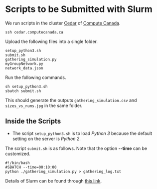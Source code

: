 # Scripts to be Submitted with Slurm

We run scripts in the cluster
[Cedar](https://docs.computecanada.ca/wiki/Cedar)
of [Compute Canada](https://docs.computecanada.ca/wiki/Compute_Canada_Documentation).

```
ssh cedar.computecanada.ca
```

Upload the following files into a single folder.

```
setup_python3.sh
submit.sh
gathering_simulation.py
myGroupNetwork.py
network_data.json
```

Run the following commands.

```
sh setup_python3.sh
sbatch submit.sh
```

This should generate the outputs
```gathering_simulation.csv```
and ```sizes_vs_nums.jpg```
in the same folder.

## Inside the Scripts

- The script ```setup_python3.sh```
is to load *Python 3*
because the default setting on the server
is *Python 2*.

The script ```submit.sh``` is as follows.
Note that the option **--time** can be customized.

```
#!/bin/bash
#SBATCH --time=00:10:00
python ./gathering_simulation.py > gathering_log.txt
```

Details of Slurm can be found through
[this link](https://slurm.schedmd.com/quickstart.html).